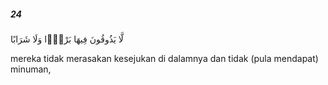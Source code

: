##### 24

<span class="ayah">لَّا يَذُوقُونَ فِيهَا بَرْدًۭا وَلَا شَرَابًا</span>

<span class="ayah_translation">mereka tidak merasakan kesejukan di dalamnya dan tidak (pula mendapat) minuman,</span>
